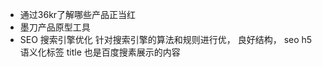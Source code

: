 - 通过36kr了解哪些产品正当红
- 墨刀产品原型工具
- SEO 
  搜索引擎优化
  针对搜索引擎的算法和规则进行优， 良好结构， seo
  h5 语义化标签
  title 也是百度搜素展示的内容